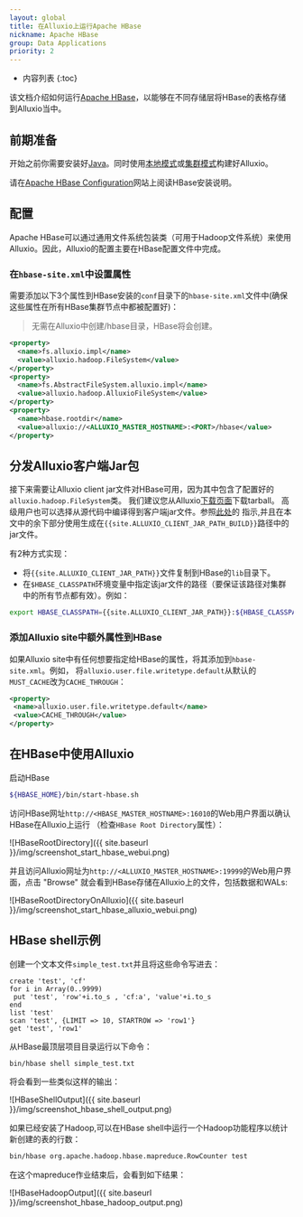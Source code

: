 ```yaml
---
layout: global
title: 在Alluxio上运行Apache HBase
nickname: Apache HBase
group: Data Applications
priority: 2
---
```


* 内容列表
{:toc}

该文档介绍如何运行[Apache HBase](http://hbase.apache.org/)，以能够在不同存储层将HBase的表格存储到Alluxio当中。

## 前期准备

开始之前你需要安装好[Java](Java-Setup.html)。同时使用[本地模式](Running-Alluxio-Locally.html)或[集群模式](Running-Alluxio-on-a-Cluster.html)构建好Alluxio。

请在[Apache HBase Configuration](https://hbase.apache.org/book.html#configuration)网站上阅读HBase安装说明。

## 配置

Apache HBase可以通过通用文件系统包装类（可用于Hadoop文件系统）来使用Alluxio。因此，Alluxio的配置主要在HBase配置文件中完成。

### 在`hbase-site.xml`中设置属性

需要添加以下3个属性到HBase安装的`conf`目录下的`hbase-site.xml`文件中(确保这些属性在所有HBase集群节点中都被配置好)：

> 无需在Alluxio中创建/hbase目录，HBase将会创建。

```xml
<property>
  <name>fs.alluxio.impl</name>
  <value>alluxio.hadoop.FileSystem</value>
</property>
<property>
  <name>fs.AbstractFileSystem.alluxio.impl</name>
  <value>alluxio.hadoop.AlluxioFileSystem</value>
</property>
<property>
  <name>hbase.rootdir</name>
  <value>alluxio://<ALLUXIO_MASTER_HOSTNAME>:<PORT>/hbase</value>
</property>
```

## 分发Alluxio客户端Jar包

接下来需要让Alluxio client jar文件对HBase可用，因为其中包含了配置好的`alluxio.hadoop.FileSystem`类。
我们建议您从Alluxio[下载页面](http://www.alluxio.org/download)下载tarball。
高级用户也可以选择从源代码中编译得到客户端jar文件。参照[此处](Building-Alluxio-From-Source.html#compute-framework-support)的
指示,并且在本文中的余下部分使用生成在`{{site.ALLUXIO_CLIENT_JAR_PATH_BUILD}}`路径中的jar文件。

有2种方式实现：

- 将`{{site.ALLUXIO_CLIENT_JAR_PATH}}`文件复制到HBase的`lib`目录下。
- 在`$HBASE_CLASSPATH`环境变量中指定该jar文件的路径（要保证该路径对集群中的所有节点都有效）。例如：

```bash
export HBASE_CLASSPATH={{site.ALLUXIO_CLIENT_JAR_PATH}}:${HBASE_CLASSPATH}
```

### 添加Alluxio site中额外属性到HBase

如果Alluxio site中有任何想要指定给HBase的属性，将其添加到`hbase-site.xml`。例如，
将`alluxio.user.file.writetype.default`从默认的`MUST_CACHE`改为`CACHE_THROUGH`：

```xml
<property>
 <name>alluxio.user.file.writetype.default</name>
 <value>CACHE_THROUGH</value>
</property>
```

## 在HBase中使用Alluxio

启动HBase

```bash
${HBASE_HOME}/bin/start-hbase.sh
```

访问HBase网址`http://<HBASE_MASTER_HOSTNAME>:16010`的Web用户界面以确认HBase在Alluxio上运行
（检查`HBase Root Directory`属性）：

![HBaseRootDirectory]({{ site.baseurl }}/img/screenshot_start_hbase_webui.png)

并且访问Alluxio网址为`http://<ALLUXIO_MASTER_HOSTNAME>:19999`的Web用户界面，点击 "Browse" 就会看到HBase存储在Alluxio上的文件，包括数据和WALs:

![HBaseRootDirectoryOnAlluxio]({{ site.baseurl }}/img/screenshot_start_hbase_alluxio_webui.png)

## HBase shell示例

创建一个文本文件`simple_test.txt`并且将这些命令写进去：

```
create 'test', 'cf'
for i in Array(0..9999)
 put 'test', 'row'+i.to_s , 'cf:a', 'value'+i.to_s
end
list 'test'
scan 'test', {LIMIT => 10, STARTROW => 'row1'}
get 'test', 'row1'
```

从HBase最顶层项目目录运行以下命令：

```bash
bin/hbase shell simple_test.txt
```

将会看到一些类似这样的输出：

![HBaseShellOutput]({{ site.baseurl }}/img/screenshot_hbase_shell_output.png)

如果已经安装了Hadoop,可以在HBase shell中运行一个Hadoop功能程序以统计新创建的表的行数：

```bash
bin/hbase org.apache.hadoop.hbase.mapreduce.RowCounter test
```

在这个mapreduce作业结束后，会看到如下结果：

![HBaseHadoopOutput]({{ site.baseurl }}/img/screenshot_hbase_hadoop_output.png)
